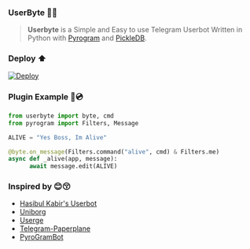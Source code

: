 ### UserByte 🤖🔥
>**Userbyte** is a Simple and Easy to use Telegram Userbot Written in Python with [Pyrogram](https://github.com/pyrogram/pyrogram) and [PickleDB](https://github.com/patx/pickledb).

### Deploy ⬆️
[![Deploy](https://telegra.ph/file/c86cf98eb752c398a36c7.png)](https://heroku.com/deploy?template=https://github.com/TechnoAyanOfficial/UserByte)

### Plugin Example 💾💿
```python
from userbyte import byte, cmd
from pyrogram import Filters, Message

ALIVE = "Yes Boss, Im Alive"

@byte.on_message(Filters.command("alive", cmd) & Filters.me)
async def _alive(app, message):
      await message.edit(ALIVE)
```
### Inspired by 😊😚
* [Hasibul Kabir's Userbot](https://github.com/HasibulKabir/PyrogramTGuserbot)
* [Uniborg](https://github.com/SpEcHiDe/UniBorg)
* [Userge](https://github.com/UsergeTeam/Userge)
* [Telegram-Paperplane](https://github.com/RaphielGang/Telegram-Paperplane)
* [PyroGramBot](https://github.com/SpEcHiDe/PyroGramUserBot)
